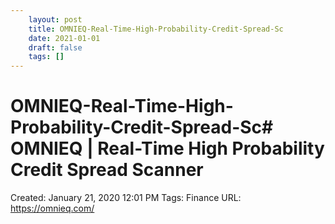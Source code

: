 ```yaml
---
 	layout: post
 	title: OMNIEQ-Real-Time-High-Probability-Credit-Spread-Sc
 	date: 2021-01-01
 	draft: false
 	tags: []
---
```


# OMNIEQ-Real-Time-High-Probability-Credit-Spread-Sc# OMNIEQ | Real-Time High Probability Credit Spread Scanner
Created: January 21, 2020 12:01 PM
Tags: Finance
URL: https://omnieq.com/
